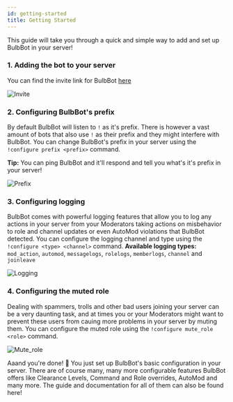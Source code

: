```yaml
---
id: getting-started
title: Getting Started
---
```


This guide will take you through a quick and simple way to add and set up BulbBot in your server!

### 1. Adding the bot to your server

You can find the invite link for BulbBot [here](https://discord.com/oauth2/authorize?client_id=755149065137815623&scope=bot&permissions=1573252311)

![Invite](https://cdn.klukcz.me/img/nvwwkIET.gif)

### 2. Configuring BulbBot's prefix

By default BulbBot will listen to `!` as it's prefix. There is however a vast amount of bots that also use `!` as their prefix and they might interfere with BulbBot. You can change BulbBot's prefix in your server using the `!configure prefix <prefix>` command.

**Tip:** You can ping BulbBot and it'll respond and tell you what's it's prefix in your server!

![Prefix](https://cdn.klukcz.me/img/BynPfK8e.gif)

### 3. Configuring logging

BulbBot comes with powerful logging features that allow you to log any actions in your server from your Moderators taking actions on misbehavior to role and channel updates or even AutoMod violations that BulbBot detected. You can configure the logging channel and type using the `!configure <type> <channel>` command.
**Available logging types:** `mod_action`, `automod`, `messagelogs`, `rolelogs`, `memberlogs`, `channel` and `joinleave`

![Logging](https://cdn.klukcz.me/img/FfeLB0RD.gif)

### 4. Configuring the muted role

Dealing with spammers, trolls and other bad users joining your server can be a very daunting task, and at times you or your Moderators might want to prevent these users from cauing more problems in your server by muting them. You can configure the muted role using the `!configure mute_role <role>` command.

![Mute_role](https://cdn.klukcz.me/img/lTxkFMM7.gif)

Aaand you're done! :tada: You just set up BulbBot's basic configuration in your server. There are of course many, many more configurable features BulbBot offers like Clearance Levels, Command and Role overrides, AutoMod and many more. The guide and documentation for all of them can also be found here!
